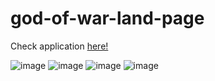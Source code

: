 # god-of-war-land-page

Check application <a href="https://god-of-war-landpage.netlify.app/">here!</a>

![image](https://user-images.githubusercontent.com/82785683/234150029-19a42275-7a9c-45aa-b82f-df05834c28cd.png)
![image](https://user-images.githubusercontent.com/82785683/234150050-9fff8c45-160e-4b03-b0ac-a6ae951993d3.png)
![image](https://user-images.githubusercontent.com/82785683/234150060-29e43172-0793-4667-9f82-be85e4e1d124.png)
![image](https://user-images.githubusercontent.com/82785683/234150076-1e9ba5e9-9501-4490-9ee8-13332b046078.png)
